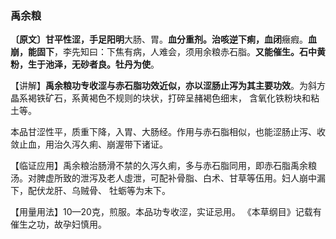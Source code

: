 ### 禹余粮

**〔原文〕甘平性涩，手足阳明**大肠、胃。**血分重剂。治咳逆下痢，血闭**癥瘕。**血崩，能固下**，李先知曰：下焦有病，人难会，须用余粮赤石脂。**又能催生。石中黄粉，生于池泽，无砂者良。牡丹为使**。

【讲解】**禹余粮功专收涩与赤石脂功效近似，亦以涩肠止泻为其主要功效**。为斜方晶系褐铁矿石，系黄褐色不规则的块状，打碎呈赭褐色细末， 含氧化铁粉块和粘土等。

本品甘涩性平，质重下降，入胃、大肠经。作用与赤石脂相似，也能涩肠止泻、收敛止血，用治久泻久痢、崩渥带下诸证。

【临证应用】禹余粮治肠滑不禁的久泻久痢，多与赤石脂同用，即赤石脂禹余粮汤。对脾虚所致的泄泻及老人虛泄，可配补骨脂、白术、甘草等伍用。妇人崩中漏下，配伏龙肝、乌贼骨、 牡蛎等为末下。

【用量用法】10—20克，煎服。本品功专收涩，实证忌用。 《本草纲目》记载有催生之功，故孕妇慎用。	
